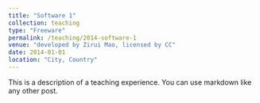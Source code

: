 ```yaml
---
title: "Software 1"
collection: teaching
type: "Freeware"
permalink: /teaching/2014-software-1
venue: "developed by Zirui Mao, licensed by CC"
date: 2014-01-01
location: "City, Country"
---
```


This is a description of a teaching experience. You can use markdown like any other post.
